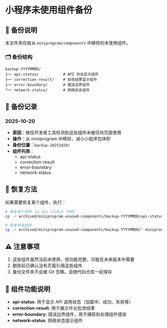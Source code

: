 # 小程序未使用组件备份

## 📁 备份说明

本文件夹存放从 `miniprogram/components` 中移除的未使用组件。

### 🗂️ 备份结构

```
backup-YYYYMMDD/
├── api-status/           # API 状态显示组件
├── correction-result/    # 批改结果显示组件
├── error-boundary/       # 错误边界组件
└── network-status/       # 网络状态组件
```

## 📅 备份记录

### 2025-10-20

- **原因**：微信开发者工具检测到这些组件未被任何页面使用
- **操作**：从 miniprogram 中移除，减小小程序包体积
- **备份位置**：`backup-20251020/`
- **组件列表**：
  - api-status
  - correction-result
  - error-boundary
  - network-status

## 🔄 恢复方法

如果需要恢复某个组件，执行：

```bash
# 恢复单个组件（以 api-status 为例）
cp -r archived/miniprogram-unused-components/backup-YYYYMMDD/api-status miniprogram/components/

# 恢复所有组件
cp -r archived/miniprogram-unused-components/backup-YYYYMMDD/* miniprogram/components/
```

## ⚠️ 注意事项

1. 这些组件虽然当前未使用，但功能完整，可能在未来版本中需要
2. 删除前已确认没有页面引用这些组件
3. 备份文件夹不会被 Git 忽略，会随代码仓库一起保存

## 📝 组件功能说明

- **api-status**: 用于显示 API 调用状态（加载中、成功、失败等）
- **correction-result**: 用于展示作业批改结果
- **error-boundary**: 错误边界组件，用于捕获和处理组件错误
- **network-status**: 网络状态提示组件
